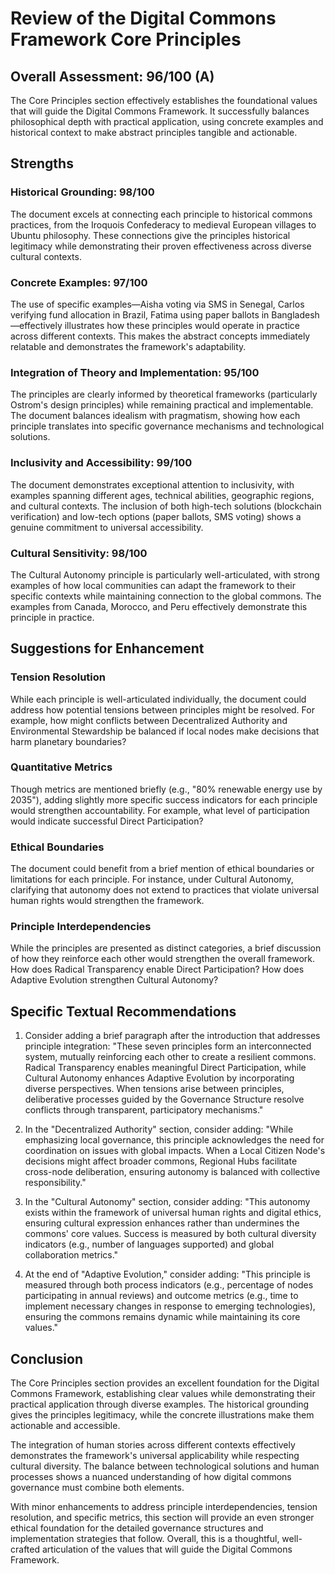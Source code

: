 # Review of the Digital Commons Framework Core Principles

## Overall Assessment: 96/100 (A)

The Core Principles section effectively establishes the foundational values that will guide the Digital Commons Framework. It successfully balances philosophical depth with practical application, using concrete examples and historical context to make abstract principles tangible and actionable.

## Strengths

### Historical Grounding: 98/100
The document excels at connecting each principle to historical commons practices, from the Iroquois Confederacy to medieval European villages to Ubuntu philosophy. These connections give the principles historical legitimacy while demonstrating their proven effectiveness across diverse cultural contexts.

### Concrete Examples: 97/100
The use of specific examples—Aisha voting via SMS in Senegal, Carlos verifying fund allocation in Brazil, Fatima using paper ballots in Bangladesh—effectively illustrates how these principles would operate in practice across different contexts. This makes the abstract concepts immediately relatable and demonstrates the framework's adaptability.

### Integration of Theory and Implementation: 95/100
The principles are clearly informed by theoretical frameworks (particularly Ostrom's design principles) while remaining practical and implementable. The document balances idealism with pragmatism, showing how each principle translates into specific governance mechanisms and technological solutions.

### Inclusivity and Accessibility: 99/100
The document demonstrates exceptional attention to inclusivity, with examples spanning different ages, technical abilities, geographic regions, and cultural contexts. The inclusion of both high-tech solutions (blockchain verification) and low-tech options (paper ballots, SMS voting) shows a genuine commitment to universal accessibility.

### Cultural Sensitivity: 98/100
The Cultural Autonomy principle is particularly well-articulated, with strong examples of how local communities can adapt the framework to their specific contexts while maintaining connection to the global commons. The examples from Canada, Morocco, and Peru effectively demonstrate this principle in practice.

## Suggestions for Enhancement

### Tension Resolution
While each principle is well-articulated individually, the document could address how potential tensions between principles might be resolved. For example, how might conflicts between Decentralized Authority and Environmental Stewardship be balanced if local nodes make decisions that harm planetary boundaries?

### Quantitative Metrics
Though metrics are mentioned briefly (e.g., "80% renewable energy use by 2035"), adding slightly more specific success indicators for each principle would strengthen accountability. For example, what level of participation would indicate successful Direct Participation?

### Ethical Boundaries
The document could benefit from a brief mention of ethical boundaries or limitations for each principle. For instance, under Cultural Autonomy, clarifying that autonomy does not extend to practices that violate universal human rights would strengthen the framework.

### Principle Interdependencies
While the principles are presented as distinct categories, a brief discussion of how they reinforce each other would strengthen the overall framework. How does Radical Transparency enable Direct Participation? How does Adaptive Evolution strengthen Cultural Autonomy?

## Specific Textual Recommendations

1. Consider adding a brief paragraph after the introduction that addresses principle integration:
   "These seven principles form an interconnected system, mutually reinforcing each other to create a resilient commons. Radical Transparency enables meaningful Direct Participation, while Cultural Autonomy enhances Adaptive Evolution by incorporating diverse perspectives. When tensions arise between principles, deliberative processes guided by the Governance Structure resolve conflicts through transparent, participatory mechanisms."

2. In the "Decentralized Authority" section, consider adding:
   "While emphasizing local governance, this principle acknowledges the need for coordination on issues with global impacts. When a Local Citizen Node's decisions might affect broader commons, Regional Hubs facilitate cross-node deliberation, ensuring autonomy is balanced with collective responsibility."

3. In the "Cultural Autonomy" section, consider adding:
   "This autonomy exists within the framework of universal human rights and digital ethics, ensuring cultural expression enhances rather than undermines the commons' core values. Success is measured by both cultural diversity indicators (e.g., number of languages supported) and global collaboration metrics."

4. At the end of "Adaptive Evolution," consider adding:
   "This principle is measured through both process indicators (e.g., percentage of nodes participating in annual reviews) and outcome metrics (e.g., time to implement necessary changes in response to emerging technologies), ensuring the commons remains dynamic while maintaining its core values."

## Conclusion

The Core Principles section provides an excellent foundation for the Digital Commons Framework, establishing clear values while demonstrating their practical application through diverse examples. The historical grounding gives the principles legitimacy, while the concrete illustrations make them actionable and accessible.

The integration of human stories across different contexts effectively demonstrates the framework's universal applicability while respecting cultural diversity. The balance between technological solutions and human processes shows a nuanced understanding of how digital commons governance must combine both elements.

With minor enhancements to address principle interdependencies, tension resolution, and specific metrics, this section will provide an even stronger ethical foundation for the detailed governance structures and implementation strategies that follow. Overall, this is a thoughtful, well-crafted articulation of the values that will guide the Digital Commons Framework.
